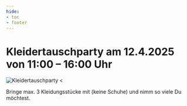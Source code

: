 ```yaml
---
hide:
- toc
- footer
---
```


# Kleidertauschparty am 12.4.2025 von 11:00 – 16:00 Uhr

![Kleidertauschparty <](https://gewerbehof-karlsruhe.de/img/Kleidertauschparty.jpg)

Bringe max. 3 Kleidungsstücke mit (keine Schuhe) und nimm so viele Du möchtest.
